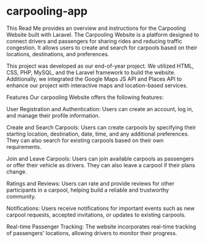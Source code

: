 # carpooling-app
This Read Me provides an overview and instructions for the Carpooling Website built with Laravel. The Carpooling Website is a platform designed to connect drivers and passengers for sharing rides and reducing traffic congestion. It allows users to create and search for carpools based on their locations, destinations, and preferences.

This project was developed as our end-of-year project. We utilized HTML, CSS, PHP, MySQL, and the Laravel framework to build the website. Additionally, we integrated the Google Maps JS API and Places API to enhance our project with interactive maps and location-based services.

Features
Our carpooling Website offers the following features:

User Registration and Authentication: Users can create an account, log in, and manage their profile information.

Create and Search Carpools: Users can create carpools by specifying their starting location, destination, date, time, and any additional preferences. They can also search for existing carpools based on their own requirements.

Join and Leave Carpools: Users can join available carpools as passengers or offer their vehicle as drivers. They can also leave a carpool if their plans change.

Ratings and Reviews: Users can rate and provide reviews for other participants in a carpool, helping build a reliable and trustworthy community.

Notifications: Users receive notifications for important events such as new carpool requests, accepted invitations, or updates to existing carpools.

Real-time Passenger Tracking: The website incorporates real-time tracking of passengers' locations, allowing drivers to monitor their progress.

